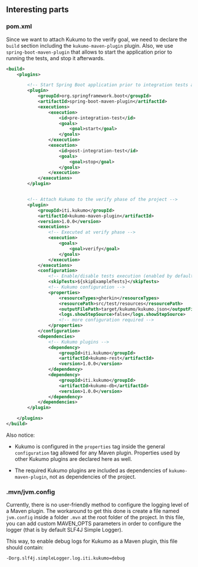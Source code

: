 ## Interesting parts

### pom.xml

Since we want to attach Kukumo to the verify goal, we need to declare the `build` section 
including the `kukumo-maven-plugin` plugin. Also, we use `spring-boot-maven-plugin` that allows 
to start the application prior to running the tests, and stop it afterwards.

```xml
<build>
    <plugins>

        <!-- Start Spring Boot application prior to integration tests and stop it afterwards -->
        <plugin>
            <groupId>org.springframework.boot</groupId>
            <artifactId>spring-boot-maven-plugin</artifactId>
            <executions>
                <execution>
                    <id>pre-integration-test</id>
                    <goals>
                        <goal>start</goal>
                    </goals>
                </execution>
                <execution>
                    <id>post-integration-test</id>
                    <goals>
                        <goal>stop</goal>
                    </goals>
                </execution>
            </executions>
        </plugin>


        <!-- Attach Kukumo to the verify phase of the project -->
        <plugin>
            <groupId>iti.kukumo</groupId>
            <artifactId>kukumo-maven-plugin</artifactId>
            <version>1.0.0</version>
            <executions>
                <!-- Executed at verify phase -->
                <execution>
                    <goals>
                        <goal>verify</goal>
                    </goals>
                </execution>
            </executions>
            <configuration>
                <!-- Enable/disable tests execution (enabled by default) -->
                <skipTests>${skipExampleTests}</skipTests>
                <!-- Kukumo configuration -->
                <properties>
                    <resourceTypes>gherkin</resourceTypes>
                    <resourcePath>src/test/resources</resourcePath>
                    <outputFilePath>target/kukumo/kukumo.json</outputFilePath>
                    <logs.showStepSource>false</logs.showStepSource>
                    <!-- more configuration required -->
                </properties>
            </configuration>
            <dependencies>
                <!-- Kukumo plugins -->
                <dependency>
                    <groupId>iti.kukumo</groupId>
                    <artifactId>kukumo-rest</artifactId>
                    <version>1.0.0</version>
                </dependency>
                <dependency>
                    <groupId>iti.kukumo</groupId>
                    <artifactId>kukumo-db</artifactId>
                    <version>1.0.0</version>
                </dependency>
            </dependencies>
        </plugin>

    </plugins>
</build>
```    

Also notice:

- Kukumo is configured in the `properties` tag inside the general `configuration` tag 
allowed for any Maven plugin. Properties used by other Kukumo plugins are declared here 
as well. 

- The required Kukumo plugins are included as dependencies of `kukumo-maven-plugin`, 
not as dependencies of the project.

### .mvn/jvm.config

Currently, there is no user-friendly method to configure the logging level of a Maven plugin. The 
workaround to get this done is create a file named `jvm.config` inside a folder `.mvn` at the 
root folder of the project. In this file, you can add custom MAVEN_OPTS parameters in order to 
configure the logger (that is by default SLF4J Simple Logger).

This way, to enable debug logs for Kukumo as a Maven plugin, this file should contain:
```
-Dorg.slf4j.simpleLogger.log.iti.kukumo=debug
```  
